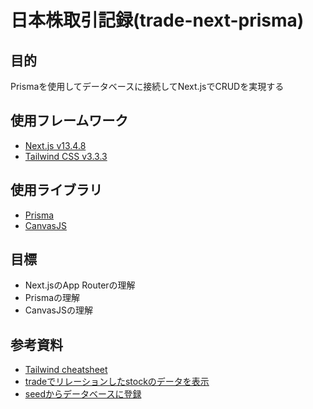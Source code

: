 # 日本株取引記録(trade-next-prisma)

## 目的

Prismaを使用してデータベースに接続してNext.jsでCRUDを実現する

## 使用フレームワーク

- [Next.js v13.4.8](https://nextjs.org/docs)
- [Tailwind CSS v3.3.3](https://tailwindcss.com/)

## 使用ライブラリ

- [Prisma](https://www.prisma.io/)
- [CanvasJS](https://canvasjs.com/docs/charts/basics-of-creating-html5-chart/)

## 目標

- Next.jsのApp Routerの理解
- Prismaの理解
- CanvasJSの理解

## 参考資料

- [Tailwind cheatsheet](https://tailwindcomponents.com/cheatsheet/)
- [tradeでリレーションしたstockのデータを表示](https://zenn.dev/sendokakeru/articles/4d8d9b97d6c1ad)
- [seedからデータベースに登録](https://www.prisma.io/docs/guides/migrate/seed-database#seeding-your-database-with-typescript-or-javascript)

